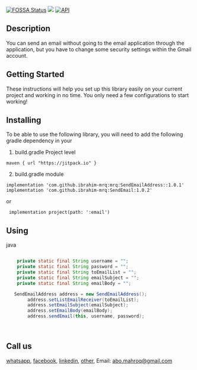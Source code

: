 [![FOSSA Status](https://app.fossa.com/api/projects/git%2Bgithub.com%2Fibrahim-mrq%2FSendEmailAddress.svg?type=shield)](https://app.fossa.com/projects/git%2Bgithub.com%2Fibrahim-mrq%2FSendEmailAddress?ref=badge_shield) [![](https://jitpack.io/v/ibrahim-mrq/SendEmail.svg)](https://jitpack.io/#ibrahim-mrq/SendEmail) [![API](https://img.shields.io/badge/API-21%2B-brightgreen.svg?style=flat)](https://android-arsenal.com/api?level=21)



## Description

You can send an email without going to the email application through the application, but you have to change some security settings within the Gmail account.

## Getting Started
These instructions will help you set up this library easily on your current project and working in no time. You only need a few configurations to start working!
<br/>


## Installing
To be able to use the following library, you will need to add the following gradle dependency in your
<br/>
1. build.gradle Project level

```
maven { url "https://jitpack.io" }
```
2. build.gradle module

```
implementation 'com.github.ibrahim-mrq:mrq:SendEmailAddress::1.0.1'
implementation 'com.github.ibrahim-mrq:SendEmail:1.0.2'

```
or
   
```
 implementation project(path: ':email')
 ```
## Using
  java
  
``` java

    private static final String username = "";
    private static final String password = "";
    private static final String toEmailList = "";
    private static final String emailSubject = "";
    private static final String emailBody = "";
```

``` java
   SendEmailAddress address = new SendEmailAddress();
        address.setListEmailReceiver(toEmailList);
        address.setEmailSubject(emailSubject);
        address.setEmailBody(emailBody);
        address.sendEmail(this, username, password);
```

<br/>

## Call us
[whatsapp](https://wa.me/+972592440530 "whatsapp"), [facebook](https://www.facebook.com/abu.mahroq/ "facebook"), [linkedin](https://www.linkedin.com/in/ibrahim-mrq/ "linkedin"), [other](https://linktr.ee/ibrahim_mrq "other"), Email: abo.mahroq@gmail.com
<br/>

